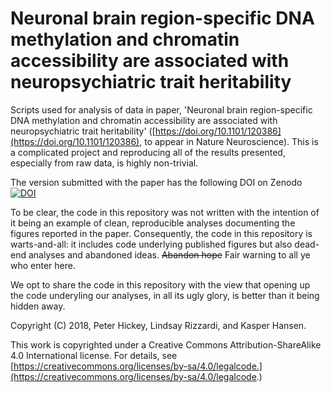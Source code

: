 # Neuronal brain region-specific DNA methylation and chromatin accessibility are associated with neuropsychiatric trait heritability

Scripts used for analysis of data in paper, 'Neuronal brain region-specific DNA methylation and chromatin accessibility are associated with neuropsychiatric trait heritability' ([https://doi.org/10.1101/120386](https://doi.org/10.1101/120386), to appear in Nature Neuroscience).
This is a complicated project and reproducing all of the results presented, especially from raw data, is highly non-trivial.

The version submitted with the paper has the following DOI on Zenodo  
[![DOI](https://zenodo.org/badge/DOI/10.5281/zenodo.1469577.svg)](https://doi.org/10.5281/zenodo.1469577)

To be clear, the code in this repository was not written with the intention of it being an example of clean, reproducible analyses documenting the figures reported in the paper.
Consequently, the code in this repository is warts-and-all: it includes code underlying published figures but also dead-end analyses and abandoned ideas.
~~Abandon hope~~ Fair warning to all ye who enter here.

We opt to share the code in this repository with the view that opening up the code underyling our analyses, in all its ugly glory, is better than it being hidden away.

Copyright (C) 2018, Peter Hickey, Lindsay Rizzardi, and Kasper Hansen.

This work is copyrighted under a  Creative Commons Attribution-ShareAlike 4.0
International license. For details, see [https://creativecommons.org/licenses/by-sa/4.0/legalcode.](https://creativecommons.org/licenses/by-sa/4.0/legalcode.)
